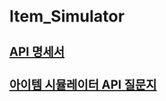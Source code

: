 # Item_Simulator

## [API 명세서](https://opaque-onion-d3e.notion.site/API-5ca5204e593145ee9e341b35424b1844?pvs=4)

## [아이템 시뮬레이터 API 질문지](https://opaque-onion-d3e.notion.site/API-b2447e476ed54501ac3892808d8fa76f?pvs=4)
